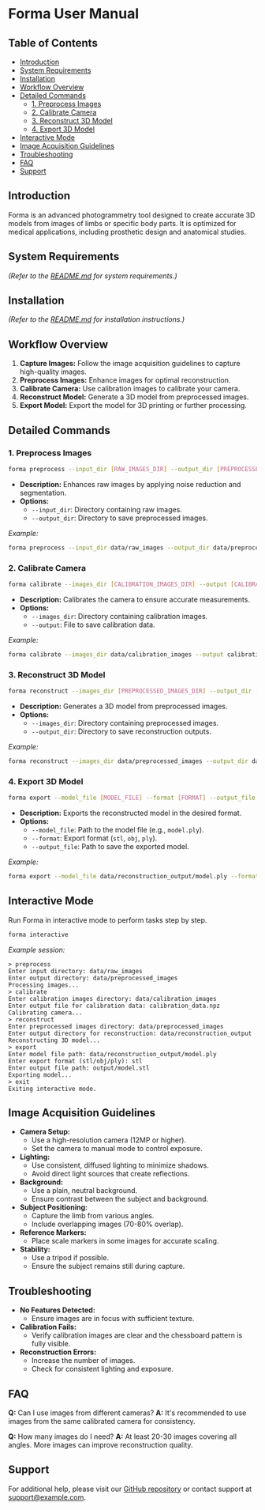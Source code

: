 # Forma User Manual

## Table of Contents

- [Introduction](#introduction)
- [System Requirements](#system-requirements)
- [Installation](#installation)
- [Workflow Overview](#workflow-overview)
- [Detailed Commands](#detailed-commands)
  - [1. Preprocess Images](#1-preprocess-images)
  - [2. Calibrate Camera](#2-calibrate-camera)
  - [3. Reconstruct 3D Model](#3-reconstruct-3d-model)
  - [4. Export 3D Model](#4-export-3d-model)
- [Interactive Mode](#interactive-mode)
- [Image Acquisition Guidelines](#image-acquisition-guidelines)
- [Troubleshooting](#troubleshooting)
- [FAQ](#faq)
- [Support](#support)

## Introduction

Forma is an advanced photogrammetry tool designed to create accurate 3D models from images of limbs or specific body parts. It is optimized for medical applications, including prosthetic design and anatomical studies.

## System Requirements

*(Refer to the [README.md](../README.md) for system requirements.)*

## Installation

*(Refer to the [README.md](../README.md) for installation instructions.)*

## Workflow Overview

1. **Capture Images:** Follow the image acquisition guidelines to capture high-quality images.
2. **Preprocess Images:** Enhance images for optimal reconstruction.
3. **Calibrate Camera:** Use calibration images to calibrate your camera.
4. **Reconstruct Model:** Generate a 3D model from preprocessed images.
5. **Export Model:** Export the model for 3D printing or further processing.

## Detailed Commands

### 1. Preprocess Images

```bash
forma preprocess --input_dir [RAW_IMAGES_DIR] --output_dir [PREPROCESSED_IMAGES_DIR]
```

- **Description:** Enhances raw images by applying noise reduction and segmentation.
- **Options:**
  - `--input_dir`: Directory containing raw images.
  - `--output_dir`: Directory to save preprocessed images.

*Example:*

```bash
forma preprocess --input_dir data/raw_images --output_dir data/preprocessed_images
```

### 2. Calibrate Camera

```bash
forma calibrate --images_dir [CALIBRATION_IMAGES_DIR] --output [CALIBRATION_DATA_FILE]
```

- **Description:** Calibrates the camera to ensure accurate measurements.
- **Options:**
  - `--images_dir`: Directory containing calibration images.
  - `--output`: File to save calibration data.

*Example:*

```bash
forma calibrate --images_dir data/calibration_images --output calibration_data.npz
```

### 3. Reconstruct 3D Model

```bash
forma reconstruct --images_dir [PREPROCESSED_IMAGES_DIR] --output_dir [RECONSTRUCTION_OUTPUT_DIR]
```

- **Description:** Generates a 3D model from preprocessed images.
- **Options:**
  - `--images_dir`: Directory containing preprocessed images.
  - `--output_dir`: Directory to save reconstruction outputs.

*Example:*

```bash
forma reconstruct --images_dir data/preprocessed_images --output_dir data/reconstruction_output
```

### 4. Export 3D Model

```bash
forma export --model_file [MODEL_FILE] --format [FORMAT] --output_file [OUTPUT_FILE]
```

- **Description:** Exports the reconstructed model in the desired format.
- **Options:**
  - `--model_file`: Path to the model file (e.g., `model.ply`).
  - `--format`: Export format (`stl`, `obj`, `ply`).
  - `--output_file`: Path to save the exported model.

*Example:*

```bash
forma export --model_file data/reconstruction_output/model.ply --format stl --output_file output/model.stl
```

## Interactive Mode

Run Forma in interactive mode to perform tasks step by step.

```bash
forma interactive
```

*Example session:*

```
> preprocess
Enter input directory: data/raw_images
Enter output directory: data/preprocessed_images
Processing images...
> calibrate
Enter calibration images directory: data/calibration_images
Enter output file for calibration data: calibration_data.npz
Calibrating camera...
> reconstruct
Enter preprocessed images directory: data/preprocessed_images
Enter output directory for reconstruction: data/reconstruction_output
Reconstructing 3D model...
> export
Enter model file path: data/reconstruction_output/model.ply
Enter export format (stl/obj/ply): stl
Enter output file path: output/model.stl
Exporting model...
> exit
Exiting interactive mode.
```

## Image Acquisition Guidelines

- **Camera Setup:**
  - Use a high-resolution camera (12MP or higher).
  - Set the camera to manual mode to control exposure.
- **Lighting:**
  - Use consistent, diffused lighting to minimize shadows.
  - Avoid direct light sources that create reflections.
- **Background:**
  - Use a plain, neutral background.
  - Ensure contrast between the subject and background.
- **Subject Positioning:**
  - Capture the limb from various angles.
  - Include overlapping images (70-80% overlap).
- **Reference Markers:**
  - Place scale markers in some images for accurate scaling.
- **Stability:**
  - Use a tripod if possible.
  - Ensure the subject remains still during capture.

## Troubleshooting

- **No Features Detected:**
  - Ensure images are in focus with sufficient texture.
- **Calibration Fails:**
  - Verify calibration images are clear and the chessboard pattern is fully visible.
- **Reconstruction Errors:**
  - Increase the number of images.
  - Check for consistent lighting and exposure.

## FAQ

**Q:** Can I use images from different cameras?
**A:** It's recommended to use images from the same calibrated camera for consistency.

**Q:** How many images do I need?
**A:** At least 20-30 images covering all angles. More images can improve reconstruction quality.

## Support

For additional help, please visit our [GitHub repository](https://github.com/yourusername/forma) or contact support at support@example.com.